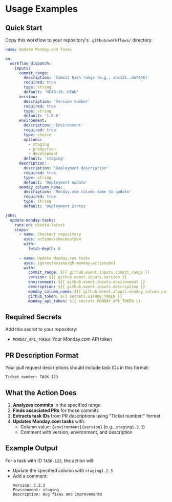 # Usage Examples

## Quick Start

Copy this workflow to your repository's `.github/workflows/` directory:

```yaml
name: Update Monday.com Tasks

on:
  workflow_dispatch:
    inputs:
      commit_range:
        description: 'Commit hash range (e.g., abc123..def456)'
        required: true
        type: string
        default: 'HEAD~10..HEAD'
      version:
        description: 'Version number'
        required: true
        type: string
        default: '1.0.0'
      environment:
        description: 'Environment'
        required: true
        type: choice
        options:
          - staging
          - production
          - development
        default: 'staging'
      description:
        description: 'Deployment description'
        required: true
        type: string
        default: 'Deployment update'
      monday_column_name:
        description: 'Monday.com column name to update'
        required: true
        type: string
        default: 'Deployment Status'

jobs:
  update-monday-tasks:
    runs-on: ubuntu-latest
    steps:
      - name: Checkout repository
        uses: actions/checkout@v4
        with:
          fetch-depth: 0
      
      - name: Update Monday.com tasks
        uses: igoroctaviano/gh-monday-actions@v1
        with:
          commit_range: ${{ github.event.inputs.commit_range }}
          version: ${{ github.event.inputs.version }}
          environment: ${{ github.event.inputs.environment }}
          description: ${{ github.event.inputs.description }}
          monday_column_name: ${{ github.event.inputs.monday_column_name }}
          github_token: ${{ secrets.GITHUB_TOKEN }}
          monday_api_token: ${{ secrets.MONDAY_API_TOKEN }}
```

## Required Secrets

Add this secret to your repository:

- `MONDAY_API_TOKEN`: Your Monday.com API token

## PR Description Format

Your pull request descriptions should include task IDs in this format:

```
Ticket number: TASK-123
```

## What the Action Does

1. **Analyzes commits** in the specified range
2. **Finds associated PRs** for those commits
3. **Extracts task IDs** from PR descriptions using "Ticket number:" format
4. **Updates Monday.com tasks** with:
   - Column value: `{environment}{version}` (e.g., `staging1.2.3`)
   - Comment with version, environment, and description

## Example Output

For a task with ID `TASK-123`, the action will:
- Update the specified column with `staging1.2.3`
- Add a comment:
  ```
  Version: 1.2.3
  Environment: staging
  Description: Bug fixes and improvements
  ```
